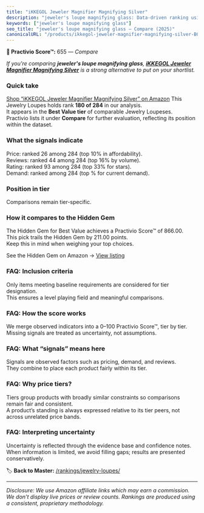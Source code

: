 ```yaml
---
title: "iKKEGOL Jeweler Magnifier Magnifying Silver"
description: "jeweler's loupe magnifying glass: Data-driven ranking using the Practivio Score™. Positioned by quality, value, demand, findability, momentum."
keywords: ["jeweler's loupe magnifying glass"]
seo_title: "jeweler's loupe magnifying glass — Compare (2025)"
canonicalURL: "/products/ikkegol-jeweler-magnifier-magnifying-silver-B00JDHJUDY/"
---
```


**🛒 Practivio Score™:** 655 — _Compare_


*If you're comparing **jeweler's loupe magnifying glass**, **[iKKEGOL Jeweler Magnifier Magnifying Silver](https://www.amazon.com/dp/B00JDHJUDY?tag=practivio-20)** is a strong alternative to put on your shortlist.*
### Quick take
[Shop “iKKEGOL Jeweler Magnifier Magnifying Silver” on Amazon](https://www.amazon.com/dp/B00JDHJUDY?tag=practivio-20)
This Jewelry Loupes holds rank **180 of 284** in our analysis.  
It appears in the **Best Value tier** of comparable Jewelry Loupeses.  
Practivio lists it under **Compare** for further evaluation, reflecting its position within the dataset.

### What the signals indicate
Price: ranked 26 among 284 (top 10% in affordability).  
Reviews: ranked 44 among 284 (top 16% by volume).  
Rating: ranked 93 among 284 (top 33% for stars).  
Demand: ranked  among 284 (top % for current demand).

### Position in tier
Comparisons remain tier-specific.

### How it compares to the Hidden Gem
The Hidden Gem for Best Value achieves a Practivio Score™ of 866.00.  
This pick trails the Hidden Gem by 211.00 points.  
Keep this in mind when weighing your top choices.  

See the Hidden Gem on Amazon → [View listing](https://www.amazon.com/dp/B000CAHCQS?tag=practivio-20)

### FAQ: Inclusion criteria
Only items meeting baseline requirements are considered for tier designation.  
This ensures a level playing field and meaningful comparisons.

### FAQ: How the score works
We merge observed indicators into a 0–100 Practivio Score™, tier by tier.  
Missing signals are treated as uncertainty, not assumptions.

### FAQ: What “signals” means here
Signals are observed factors such as pricing, demand, and reviews.  
They combine to place each product fairly within its tier.

### FAQ: Why price tiers?
Tiers group products with broadly similar constraints so comparisons remain fair and consistent.  
A product’s standing is always expressed relative to its tier peers, not across unrelated price bands.

### FAQ: Interpreting uncertainty
Uncertainty is reflected through the evidence base and confidence notes.  
When information is limited, we avoid filling gaps; results are presented conservatively.

<!-- Missing template for Compare/CompareWithinPriceClass -->


🏷️ **Back to Master:** [/rankings/jewelry-loupes/](/rankings/jewelry-loupes/)

---
_Disclosure: We use Amazon affiliate links which may earn a commission. We don’t display live prices or review counts. Rankings are produced using a consistent, proprietary methodology._
